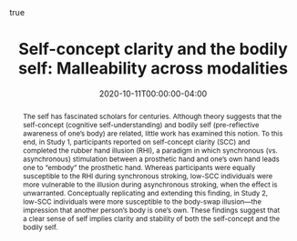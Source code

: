 ---
title: "Self-concept clarity and the bodily self: Malleability across modalities"

# Publication name and optional abbreviated publication name.
publication: "*Personality and Social Psychology Bulletin*, *46*(5), 808-820. <a href='https://doi.org/10.1177/0146167219879126' target='_blank' rel='noopener noreferrer'>doi.org/10.1177/0146167219879126</a>"
#publication_short: 

authors:
- Sonia A. Krol
- Rémi Thériault
- Jay A. Olson
- Amir Raz
- Jennifer A. Bartz

publication_types:
- "2"

# Show publication and sharing statistics? (requires valid doi)
add_badge: true

featured: true

date: "2020-10-11T00:00:00-04:00"

doi: "10.1177/0146167219879126"

external_link: "https://journals.sagepub.com/doi/abs/10.1177/0146167219879126"

links: 
 - name: PDF
   url: "https://remi-theriault.com/Krol_et_al_2020.pdf"
 - name: Matériel supplémentaire
   url: "https://journals.sagepub.com/doi/suppl/10.1177/0146167219879126"
#  - name: Stats Altmetric
#    url: "https://www.altmetric.com/details/69092826"

abstract: "The self has fascinated scholars for centuries. Although theory suggests that the self-concept (cognitive self-understanding) and bodily self (pre-reflective awareness of one’s body) are related, little work has examined this notion. To this end, in Study 1, participants reported on self-concept clarity (SCC) and completed the rubber hand illusion (RHI), a paradigm in which synchronous (vs. asynchronous) stimulation between a prosthetic hand and one’s own hand leads one to “embody” the prosthetic hand. Whereas participants were equally susceptible to the RHI during synchronous stroking, low-SCC individuals were more vulnerable to the illusion during asynchronous stroking, when the effect is unwarranted. Conceptually replicating and extending this finding, in Study 2, low-SCC individuals were more susceptible to the body-swap illusion—the impression that another person’s body is one’s own. These findings suggest that a clear sense of self implies clarity and stability of both the self-concept and the bodily self."


# ####################################################################


# Featured image
# To use, add an image named `featured.jpg/png` to your page's folder. 
# image:
#  caption: 'Image credit: [**Unsplash**](https://unsplash.com/photos/s9CC2SKySJM)'
#  focal_point: ""
#  preview_only: false

# Associated Projects (optional).
#   Associate this publication with one or more of your projects.
#   Simply enter your project's folder or file name without extension.
#   E.g. `internal-project` references `content/project/internal-project/index.md`.
#   Otherwise, set `projects: []`.
# projects:
# - internal-project

# Slides (optional).
#   Associate this publication with Markdown slides.
#   Simply enter your slide deck's filename without extension.
#   E.g. `slides: "example"` references `content/slides/example/index.md`.
#   Otherwise, set `slides: ""`.
slides: example

math: true

# Summary. An optional shortened abstract.
# summary: Lorem ipsum dolor sit amet, consectetur adipiscing elit. Duis posuere tellus ac convallis placerat. Proin tincidunt magna sed ex sollicitudin condimentum.

tags: []

#url_code: '#'
url_dataset: 'https://osf.io/qkmnp/'
#url_pdf: 
#url_poster: '#'
#url_preprint: '#'
#url_project: ""
#url_slides: '#'
#url_source: '#'
#url_video: '#'
---